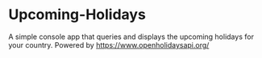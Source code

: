 # Upcoming-Holidays
A simple console app that queries and displays the upcoming holidays for your country. Powered by https://www.openholidaysapi.org/
